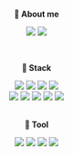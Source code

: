 <div align="center">

  **🐳 About me**
  
  [<img src="https://img.shields.io/badge/Tistory-000000?style=flat-square&logo=Tistory&logoColor=white">](https://b110.tistory.com/)
  <a href="mailto:baekg.dev@gmail.com"><img src="https://img.shields.io/badge/Gmail-EA4335?style=flat-square&logo=Gmail&logoColor=white"></a>
  
  <br>

  **🌱 Stack**  
  
  <img src="https://img.shields.io/badge/HTML-E34F26?style=flat-square&logo=HTML5&logoColor=white">
  <img src="https://img.shields.io/badge/CSS-1572B6?style=flat-square&logo=CSS3&logoColor=white">
  <img src="https://img.shields.io/badge/JavaScript-F7DF1E?style=flat-square&logo=JavaScript&logoColor=white">
  <img src="https://img.shields.io/badge/React-61DAFB?style=flat-square&logo=React&logoColor=white">  
  
  <br>
  
  <img src="https://img.shields.io/badge/Sass-CC6699?style=flat-square&logo=Sass&logoColor=white">
  <img src="https://img.shields.io/badge/Tailwind CSS-06B6D4?style=flat-square&logo=Tailwind CSS&logoColor=white">
  <img src="https://img.shields.io/badge/styled components-DB7093?style=flat-square&logo=styled-components&logoColor=white">
  <img src="https://img.shields.io/badge/Webpack-8DD6F9?style=flat-square&logo=Webpack&logoColor=white">
  <img src="https://img.shields.io/badge/Firebase-FFCA28?style=flat-square&logo=Firebase&logoColor=white">      
  
  <br>
  <br>
  

  **🌿 Tool**  
  
  <img src="https://img.shields.io/badge/Git-F05032?style=flat-square&logo=Git&logoColor=white"/>
  <img src="https://img.shields.io/badge/GitHub-181717?style=flat-square&logo=GitHub&logoColor=white">
  <img src="https://img.shields.io/badge/Notion-000000?style=flat-square&logo=Notion&logoColor=white">
  <img src="https://img.shields.io/badge/Figma-F24E1E?style=flat-square&logo=Figma&logoColor=white">
  
  <br>  
  <br>
  <br>
<!--   
  
  **✨ GitHub Stats**  
  <table>
    <tr>
      <td width="50%">
        ![Anurag's GitHub stats](https://github-readme-stats.vercel.app/api?username=baekg6&show_icons=true&theme=flag-india)
      </td>
      <td  width="50%" >
      </td>
    </tr>
  </table>
  
  
  ![Anurag's GitHub stats](https://github-readme-stats.vercel.app/api?username=baekg6&show_icons=true&theme=flag-india)
  [![Top Langs](https://github-readme-stats.vercel.app/api/top-langs/?username=baekg6&layout=compact)](https://github.com/baekg6/github-readme-stats)  
  
  </div> -->
